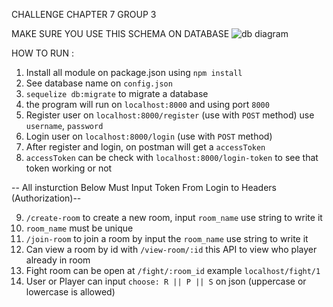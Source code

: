 CHALLENGE CHAPTER 7 GROUP 3

MAKE SURE YOU USE THIS SCHEMA ON DATABASE
![db diagram](https://user-images.githubusercontent.com/99533724/173175455-fefb5fdc-6ee6-4a3a-b952-90c253330aa2.PNG)

HOW TO RUN :
1. Install all module on package.json using `npm install`
2. See database name on `config.json`
3. `sequelize db:migrate` to migrate a database
4. the program will run on `localhost:8000` and using port `8000`
5. Register user on `localhost:8000/register` (use with `POST` method) use `username`, `password`
6. Login user on `localhost:8000/login` (use with `POST` method)
7. After register and login, on postman will get a `accessToken`
8. `accessToken` can be check with `localhost:8000/login-token` to see that token working or not

-- All insturction Below Must Input Token From Login to Headers (Authorization)--

9. `/create-room` to create a new room, input `room_name` use string to write it
10. `room_name` must be unique
11. `/join-room` to join a room by input the `room_name` use string to write it
12. Can view a room by id with `/view-room/:id` this API to view who player already in room
13. Fight room can be open at `/fight/:room_id` example `localhost/fight/1`
14. User or Player can input `choose: R || P || S` on json (uppercase or lowercase is allowed)